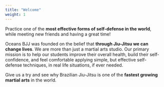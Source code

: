 ```yaml
---
title: "Welcome"
weight: 1
---
```


Practice one of the **most effective forms of self-defense in the world**, while meeting new friends and having a great time!

Oceans BJJ was founded on the belief that **through Jiu-Jitsu we can change lives**. We are more than just a martial arts studio. Our primary mission is to help our students improve their overall health, build their self-confidence, and feel comfortable applying simple, but effective self-defense techniques, in real life situations, if ever needed.

Give us a try and see why Brazilian Jiu-Jitsu is one of the **fastest growing martial arts** in the world.
